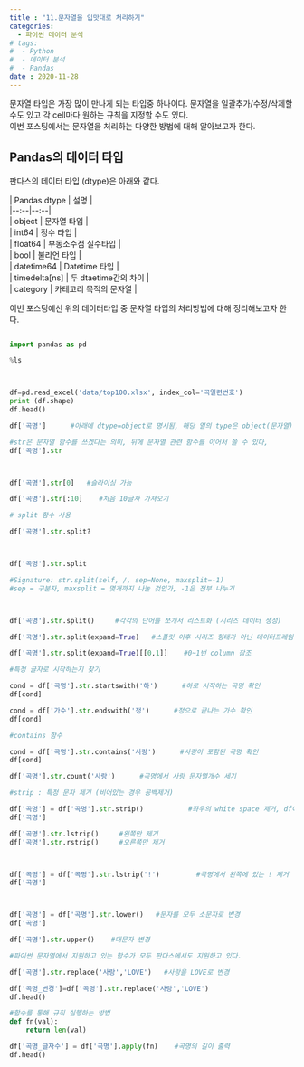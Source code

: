 ```yaml
---
title : "11.문자열을 입맛대로 처리하기"
categories:
  - 파이썬 데이터 분석
# tags:
#  - Python
#  - 데이터 분석
#  - Pandas
date : 2020-11-28
---
```


문자열 타입은 가장 많이 만나게 되는 타입중 하나이다. 문자열을 일괄추가/수정/삭제할 수도 있고 각 cell마다 원하는 규칙을 지정할 수도 있다.  
이번 포스팅에서는 문자열을 처리하는 다양한 방법에 대해 알아보고자 한다.  


Pandas의 데이터 타입 
--- 

판다스의 데이터 타입 (dtype)은 아래와 같다.   

| Pandas dtype | 설명 |  
|--:--|--:--|  
| object | 문자열 타입 |  
| int64 | 정수 타입 |  
| float64 | 부동소수점 실수타입 |  
| bool | 불리언 타입 |  
| datetime64 | Datetime 타입 |  
| timedelta[ns] | 두 dtaetime간의 차이 |  
| category | 카테고리 목적의 문자열 |  

이번 포스팅에선 위의 데이터타입 중 문자열 타입의 처리방법에 대해 정리해보고자 한다.  


```python 

import pandas as pd

%ls 



df=pd.read_excel('data/top100.xlsx', index_col='곡일련번호')
print (df.shape)
df.head()

df['곡명']      #아래에 dtype=object로 명시됨, 해당 열의 type은 object(문자열)

#str은 문자열 함수를 쓰겠다는 의미, 뒤에 문자열 관련 함수를 이어서 쓸 수 있다,
df['곡명'].str     



df['곡명'].str[0]   #슬라이싱 가능 

df['곡명'].str[:10]    #처음 10글자 가져오기 

# split 함수 사용

df['곡명'].str.split?



df['곡명'].str.split

#Signature: str.split(self, /, sep=None, maxsplit=-1)
#sep = 구분자, maxsplit = 몇개까지 나눌 것인가, -1은 전부 나누기



df['곡명'].str.split()     #각각의 단어를 쪼개서 리스트화 (시리즈 데이터 생성)

df['곡명'].str.split(expand=True)   #스플릿 이후 시리즈 형태가 아닌 데이터프레임 형식으로 확장

df['곡명'].str.split(expand=True)[[0,1]]    #0~1번 column 참조

#특정 글자로 시작하는지 찾기 

cond = df['곡명'].str.startswith('하')      #하로 시작하는 곡명 확인
df[cond]

cond = df['가수'].str.endswith('정')      #정으로 끝나는 가수 확인
df[cond]

#contains 함수 

cond = df['곡명'].str.contains('사랑')      #사랑이 포함된 곡명 확인 
df[cond]

df['곡명'].str.count('사랑')      #곡명에서 사랑 문자열개수 세기

#strip : 특정 문자 제거 (비어있는 경우 공백제거)

df['곡명'] = df['곡명'].str.strip()           #좌우의 white space 제거, df에 바로 할당
df['곡명']

df['곡명'].str.lstrip()     #왼쪽만 제거
df['곡명'].str.rstrip()     #오른쪽만 제거



df['곡명'] = df['곡명'].str.lstrip('!')         #곡명에서 왼쪽에 있는 ! 제거
df['곡명']



df['곡명'] = df['곡명'].str.lower()   #문자를 모두 소문자로 변경    
df['곡명']

df['곡명'].str.upper()    #대문자 변경

#파이썬 문자열에서 지원하고 있는 함수가 모두 판다스에서도 지원하고 있다. 

df['곡명'].str.replace('사랑','LOVE')   #사랑을 LOVE로 변경

df['곡명_변경']=df['곡명'].str.replace('사랑','LOVE') 
df.head()

#함수를 통해 규칙 실행하는 방법 
def fn(val):
    return len(val)

df['곡명_글자수'] = df['곡명'].apply(fn)    #곡명의 길이 출력 
df.head()

```

